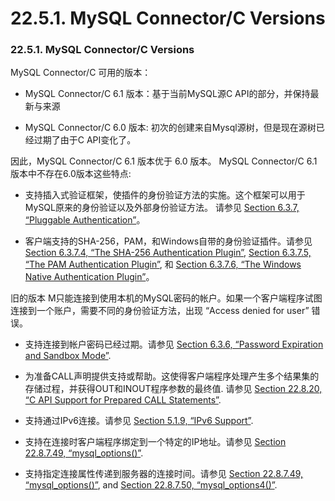 # 22.5.1. MySQL Connector/C Versions

### 22.5.1. MySQL Connector/C Versions

MySQL Connector/C 可用的版本：

* MySQL Connector/C 6.1 版本：基于当前MySQL源C API的部分，并保持最新与来源 

* MySQL Connector/C 6.0 版本: 初次的创建来自Mysql源树，但是现在源树已经过期了由于C API变化了。
 

因此，MySQL Connector/C 6.1 版本优于 6.0 版本。 MySQL Connector/C 6.1版本中不存在6.0版本这些特点: 

* 支持插入式验证框架，使插件的身份验证方法的实施。这个框架可以用于MySQL原来的身份验证以及外部身份验证方法。 请参见 [Section 6.3.7, “Pluggable Authentication”](http://dev.mysql.com/doc/refman/5.6/en/pluggable-authentication.html)。

* 客户端支持的SHA-256，PAM，和Windows自带的身份验证插件。请参见 [Section 6.3.7.4, “The SHA-256 Authentication Plugin”](http://dev.mysql.com/doc/refman/5.6/en/sha256-authentication-plugin.html), [Section 6.3.7.5, “The PAM Authentication Plugin”](http://dev.mysql.com/doc/refman/5.6/en/pam-authentication-plugin.html), 和 [Section 6.3.7.6, “The Windows Native Authentication Plugin”](http://dev.mysql.com/doc/refman/5.6/en/windows-authentication-plugin.html)。

旧的版本 M只能连接到使用本机的MySQL密码的帐户。如果一个客户端程序试图连接到一个账户，需要不同的身份验证方法，出现  “Access denied for user” 错误。

* 支持连接到帐户密码已经过期。请参见 [Section 6.3.6, “Password Expiration and Sandbox Mode”](http://dev.mysql.com/doc/refman/5.6/en/password-expiration.html). 

* 为准备CALL声明提供支持或帮助。这使得客户端程序处理产生多个结果集的存储过程，并获得OUT和INOUT程序参数的最终值. 请参见 [Section 22.8.20, “C API Support for Prepared CALL Statements”](http://dev.mysql.com/doc/refman/5.6/en/c-api-prepared-call-statements.html). 

* 支持通过IPv6连接。请参见 [Section 5.1.9, “IPv6 Support”](http://dev.mysql.com/doc/refman/5.6/en/ipv6-support.html).

* 支持在连接时客户端程序绑定到一个特定的IP地址。请参见 [Section 22.8.7.49, “mysql_options()”](http://dev.mysql.com/doc/refman/5.6/en/mysql-options.html). 

* 支持指定连接属性传递到服务器的连接时间。请参见 [Section 22.8.7.49, “mysql_options()”](http://dev.mysql.com/doc/refman/5.6/en/mysql-options.html), and [Section 22.8.7.50, “mysql_options4()”](http://dev.mysql.com/doc/refman/5.6/en/mysql-options4.html). 